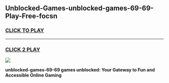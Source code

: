 
## Unblocked-Games-unblocked-games-69-69-Play-Free-focsn
<h3>
<a href="https://premium76.site?title=unblocked-games-69-69&ref=18A1">CLICK TO PLAY</a></h3>
<hr>

<h3>
<a href="https://premium76.site?title=unblocked-games-69-69&ref=18A1">CLICK 2 PLAY</a>
  
</h3>

<a href="https://premium76.site?title=unblocked-games-69-69&ref=18A1"><img src="https://clearcache.store/games.png"></a>


**unblocked-games-69-69 games unblocked: Your Gateway to Fun and Accessible Online Gaming**
